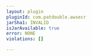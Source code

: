 ```yaml
---
layout: plugin
pluginId: com.patdouble.awsecr
jarSha1: INVALID
isJarAvailable: true
error: NONE
violations: []

---
```

